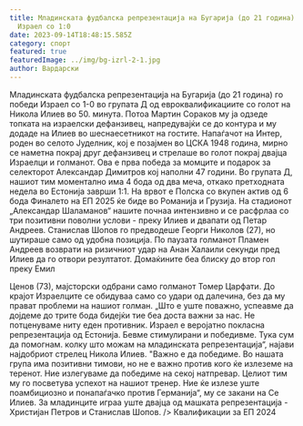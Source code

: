 ```yaml
---
title: Младинската фудбалска репрезентација на Бугарија (до 21 година) го победи
  Израел со 1:0
date: 2023-09-14T18:48:15.585Z
category: спорт
featured: true
featuredImage: ../img/bg-izrl-2-1.jpg
author: Вардарски
---
```

Младинската фудбалска репрезентација на Бугарија (до 21 година) го победи Израел со 1-0 во групата Д од евроквалификациите со голот на Никола Илиев во 50. минута. Потоа Мартин Сораков му ја одзеде топката на израелски дефанзивец, напредувајќи се до контура и му додаде на Илиев во шеснаесетникот на гостите. Напаѓачот на Интер, роден во селото Јуделник, кој е позајмен во ЦСКА 1948 година, мирно се наметна покрај друг дефанзивец и стрелаше во голот покрај двајца Израелци и голманот.
Ова е прва победа за момците и подарок за селекторот Александар Димитров кој наполни 47 години. Во групата Д, нашиот тим моментално има 4 бода од два меча, откако претходната недела во Естонија заврши 1:1. На врвот е Полска со вкупен актив од 6 бода Финалето на ЕП 2025 ќе биде во Романија и Грузија.
На стадионот „Александар Шаламанов“ нашите почнаа интензивно и се расфрлаа со три позитивни поволни услови - преку Илиев и двапати од Петар Андреев. Станислав Шопов го предводеше Георги Николов (27), но шутираше само од удобна позиција.
По паузата голманот Пламен Андреев возврати на ризичниот удар на Анан Халаили секунди пред Илиев да го отвори резултатот.
Домаќините беа блиску до втор гол преку Емил

Ценов (73), мајсторски одбрани само голманот Томер Царфати. До крајот Израелците се обидуваа само со удари од далечина, без да му прават проблеми на нашиот голман.
„Што е уште поважно, успеавме да дојдеме до трите бода бидејќи тие беа доста важни за нас. Не потценуваме ниту еден противник. Израел е веројатно покласна репрезентација од Естонија. Бевме стимулирани и победивме. Тука сум да помогнам. колку што можам на младинската репрезентација“, најави најдобриот стрелец Никола Илиев.
"Важно е да победиме. Во нашата група има позитивни тимови, но не е важно против кого ќе излеземе на теренот. Ние излегуваме да победиме на секој натпревар. Целиот тим му го посветува успехот на нашиот тренер. Ние ќе излезе уште поамбициозно и понапаѓачко против Германија“, му се закани на Се Илиев.
За младинците играа уште двајца од машката репрезентација - Христијан Петров и Станислав Шопов. /> Квалификации за ЕП 2024